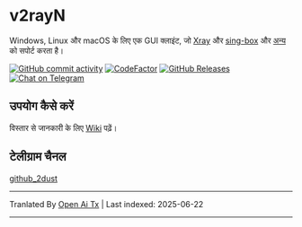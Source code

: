 # v2rayN

Windows, Linux और macOS के लिए एक GUI क्लाइंट, जो [Xray](https://github.com/XTLS/Xray-core)
और [sing-box](https://github.com/SagerNet/sing-box)
और [अन्य](https://github.com/2dust/v2rayN/wiki/List-of-supported-cores) को सपोर्ट करता है।

[![GitHub commit activity](https://img.shields.io/github/commit-activity/m/2dust/v2rayN)](https://github.com/2dust/v2rayN/commits/master)
[![CodeFactor](https://www.codefactor.io/repository/github/2dust/v2rayn/badge)](https://www.codefactor.io/repository/github/2dust/v2rayn)
[![GitHub Releases](https://img.shields.io/github/downloads/2dust/v2rayN/latest/total?logo=github)](https://github.com/2dust/v2rayN/releases)
[![Chat on Telegram](https://img.shields.io/badge/Chat%20on-Telegram-brightgreen.svg)](https://t.me/v2rayn)

## उपयोग कैसे करें

विस्तार से जानकारी के लिए [Wiki](https://github.com/2dust/v2rayN/wiki) पढ़ें।

## टेलीग्राम चैनल

[github_2dust](https://t.me/github_2dust)

---

Tranlated By [Open Ai Tx](https://github.com/OpenAiTx/OpenAiTx) | Last indexed: 2025-06-22

---